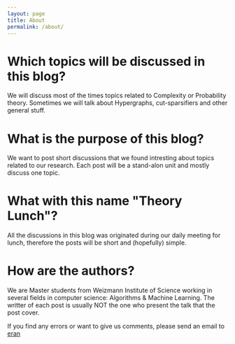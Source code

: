 ```yaml
---
layout: page
title: About
permalink: /about/
---
```


# Which topics will be discussed in this blog?

We will discuss most of the times topics related to Complexity or Probability theory. Sometimes we will talk about Hypergraphs, cut-sparsifiers and other general stuff.


# What is the purpose of this blog?

We want to post short discussions that we found intresting about topics related to our research. Each post will be a stand-alon unit and mostly discuss one topic.

# What with this name "Theory Lunch"?

All the discussions in this blog was originated during our daily meeting for lunch, therefore the posts will be short and (hopefully) simple.

# How are the authors?

We are Master students from Weizmann Institute of Science working in several fields in computer science: Algorithms & Machine Learning. The writter of each post is usually NOT the one who present the talk that the post cover.

If you find any errors or want to give us comments, please send an email to [eran](mailto:eran.amar@weizmann.ac.il) 